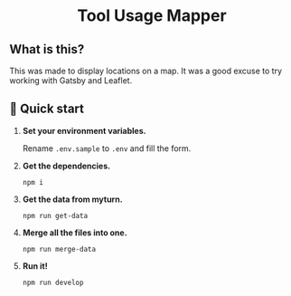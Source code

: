<h1 align="center">
  Tool Usage Mapper
</h1>

## What is this?

This was made to display locations on a map.
It was a good excuse to try working with Gatsby and Leaflet.

## 🚀 Quick start

1.  **Set your environment variables.**

    Rename `.env.sample` to `.env` and fill the form.

2.  **Get the dependencies.**

    ```shell
    npm i
    ```

3.  **Get the data from myturn.**

    ```shell
    npm run get-data
    ```

4.  **Merge all the files into one.**

    ```shell
    npm run merge-data
    ```

5.  **Run it!**

    ```shell
    npm run develop
    ```
